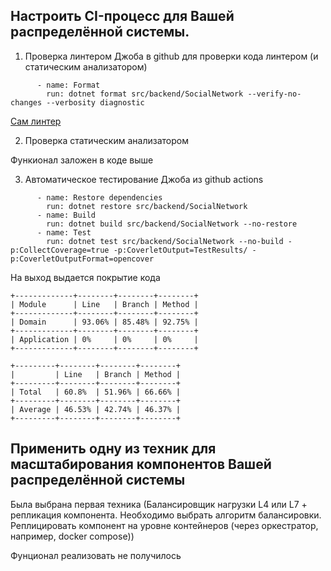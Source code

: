 ## Настроить CI-процесс для Вашей распределённой системы.

1. Проверка линтером
   Джоба в github для проверки кода линтером (и статическим анализатором)

```
      - name: Format
        run: dotnet format src/backend/SocialNetwork --verify-no-changes --verbosity diagnostic
```

[Сам линтер](https://github.com/Mekys/ddss_develop_course/blob/Lub_3/src/backend/SocialNetwork/.editorconfig)

2. Проверка статическим анализатором

Функионал заложен в коде выше

3. Автоматическое тестирование
   Джоба из github actions

```
      - name: Restore dependencies
        run: dotnet restore src/backend/SocialNetwork
      - name: Build
        run: dotnet build src/backend/SocialNetwork --no-restore
      - name: Test
        run: dotnet test src/backend/SocialNetwork --no-build -p:CollectCoverage=true -p:CoverletOutput=TestResults/ -p:CoverletOutputFormat=opencover
```

На выход выдается покрытие кода

```
+-------------+--------+--------+--------+
| Module      | Line   | Branch | Method |
+-------------+--------+--------+--------+
| Domain      | 93.06% | 85.48% | 92.75% |
+-------------+--------+--------+--------+
| Application | 0%     | 0%     | 0%     |
+-------------+--------+--------+--------+

+---------+--------+--------+--------+
|         | Line   | Branch | Method |
+---------+--------+--------+--------+
| Total   | 60.8%  | 51.96% | 66.66% |
+---------+--------+--------+--------+
| Average | 46.53% | 42.74% | 46.37% |
+---------+--------+--------+--------+
```

## Применить одну из техник для масштабирования компонентов Вашей распределённой системы

Была выбрана первая техника (Балансировщик нагрузки L4 или L7 + репликация компонента. Необходимо выбрать алгоритм балансировки. Реплицировать компонент на уровне контейнеров (через оркестратор, например, docker compose))

Фунционал реализовать не получилось

